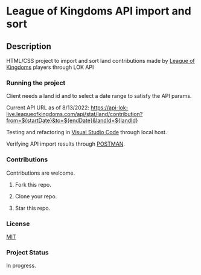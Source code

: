 # League of Kingdoms API import and sort

## Description

HTML/CSS project to import and sort land contributions made by [League of Kingdoms](https://www.leagueofkingdoms.com/) players through LOK API

### Running the project

Client needs a land id and to select a date range to satisfy the API params.

Current API URL as of 8/13/2022: https://api-lok-live.leagueofkingdoms.com/api/stat/land/contribution?from=${startDate}&to=${endDate}&landId=${landId}

Testing and refactoring in [Visual Studio Code](https://code.visualstudio.com/download) through local host.

Verifying API import results through [POSTMAN](https://www.postman.com/downloads/).

### Contributions

Contributions are welcome. 

1. Fork this repo.

2. Clone your repo.

3. Star this repo.

### License

[MIT](https://choosealicense.com/licenses/mit/)

### Project Status

In progress.

